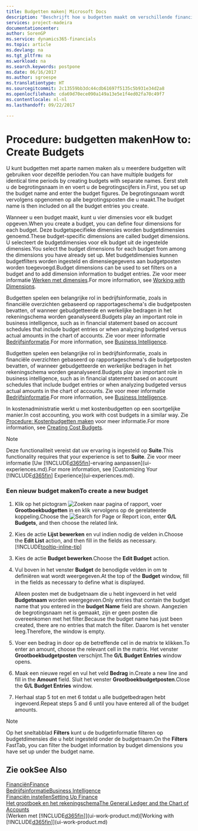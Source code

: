 ```yaml
---
title: Budgetten maken| Microsoft Docs
description: "Beschrijft hoe u budgetten maakt om verschillende financiële activiteiten te prognosticeren en dimensies toewijst voor bedrijfsinformatiedoeleinden."
services: project-madeira
documentationcenter: 
author: SorenGP
ms.service: dynamics365-financials
ms.topic: article
ms.devlang: na
ms.tgt_pltfrm: na
ms.workload: na
ms.search.keywords: postpone
ms.date: 06/16/2017
ms.author: sgroespe
ms.translationtype: HT
ms.sourcegitcommit: 2c13559bb3dc44cdb61697f5135c5b931e34d2a8
ms.openlocfilehash: cda69d70ece090a149a13e5e1f4ed02fa70c49f7
ms.contentlocale: nl-nl
ms.lasthandoff: 09/22/2017

---
```

# <a name="how-to-create--budgets"></a><span data-ttu-id="29168-103">Procedure: budgetten maken</span><span class="sxs-lookup"><span data-stu-id="29168-103">How to: Create  Budgets</span></span>
<span data-ttu-id="29168-104">U kunt budgetten met aparte namen maken als u meerdere budgetten wilt gebruiken voor dezelfde perioden.</span><span class="sxs-lookup"><span data-stu-id="29168-104">You can have multiple budgets for identical time periods by creating budgets with separate names.</span></span> <span data-ttu-id="29168-105">Eerst stelt u de begrotingsnaam in en voert u de begrotingscijfers in.</span><span class="sxs-lookup"><span data-stu-id="29168-105">First, you set up the budget name and enter the budget figures.</span></span> <span data-ttu-id="29168-106">De begrotingsnaam wordt vervolgens opgenomen op alle begrotingsposten die u maakt.</span><span class="sxs-lookup"><span data-stu-id="29168-106">The budget name is then included on all the budget entries you create.</span></span>  

 <span data-ttu-id="29168-107">Wanneer u een budget maakt, kunt u vier dimensies voor elk budget opgeven.</span><span class="sxs-lookup"><span data-stu-id="29168-107">When you create a budget, you can define four dimensions for each budget.</span></span> <span data-ttu-id="29168-108">Deze budgetspecifieke dimensies worden budgetdimensies genoemd.</span><span class="sxs-lookup"><span data-stu-id="29168-108">These budget-specific dimensions are called budget dimensions.</span></span> <span data-ttu-id="29168-109">U selecteert de budgetdimensies voor elk budget uit de ingestelde dimensies.</span><span class="sxs-lookup"><span data-stu-id="29168-109">You select the budget dimensions for each budget from among the dimensions you have already set up.</span></span> <span data-ttu-id="29168-110">Met budgetdimensies kunnen budgetfilters worden ingesteld en dimensiegegevens aan budgetposten worden toegevoegd.</span><span class="sxs-lookup"><span data-stu-id="29168-110">Budget dimensions can be used to set filters on a budget and to add dimension information to budget entries.</span></span> <span data-ttu-id="29168-111">Zie voor meer informatie [Werken met dimensies](finance-dimensions.md).</span><span class="sxs-lookup"><span data-stu-id="29168-111">For more information, see [Working with Dimensions](finance-dimensions.md).</span></span>

 <span data-ttu-id="29168-112">Budgetten spelen een belangrijke rol in bedrijfsinformatie, zoals in financiële overzichten gebaseerd op rapportageschema's die budgetposten bevatten, of wanneer gebudgetteerde en werkelijke bedragen in het rekeningschema worden geanalyseerd.</span><span class="sxs-lookup"><span data-stu-id="29168-112">Budgets play an important role in business intelligence, such as in financial statement based on account schedules that include budget entries or when analyzing budgeted versus actual amounts in the chart of accounts.</span></span> <span data-ttu-id="29168-113">Zie voor meer informatie [Bedrijfsinformatie](bi.md).</span><span class="sxs-lookup"><span data-stu-id="29168-113">For more information, see [Business Intelligence](bi.md).</span></span>

 <span data-ttu-id="29168-114">Budgetten spelen een belangrijke rol in bedrijfsinformatie, zoals in financiële overzichten gebaseerd op rapportageschema's die budgetposten bevatten, of wanneer gebudgetteerde en werkelijke bedragen in het rekeningschema worden geanalyseerd.</span><span class="sxs-lookup"><span data-stu-id="29168-114">Budgets play an important role in business intelligence, such as in financial statement based on account schedules that include budget entries or when analyzing budgeted versus actual amounts in the chart of accounts.</span></span> <span data-ttu-id="29168-115">Zie voor meer informatie [Bedrijfsinformatie](bi.md).</span><span class="sxs-lookup"><span data-stu-id="29168-115">For more information, see [Business Intelligence](bi.md).</span></span>

<span data-ttu-id="29168-116">In kostenadministratie werkt u met kostenbudgetten op een soortgelijke manier.</span><span class="sxs-lookup"><span data-stu-id="29168-116">In cost accounting, you work with cost budgets in a similar way.</span></span> <span data-ttu-id="29168-117">Zie [Procedure: Kostenbudgetten maken](finance-create-cost-budgets.md) voor meer informatie.</span><span class="sxs-lookup"><span data-stu-id="29168-117">For more information, see [Creating Cost Budgets](finance-create-cost-budgets.md).</span></span>    

 > [!NOTE]  
>   <span data-ttu-id="29168-118">Deze functionaliteit vereist dat uw ervaring is ingesteld op **Suite**.</span><span class="sxs-lookup"><span data-stu-id="29168-118">This functionality requires that your experience is set to **Suite**.</span></span> <span data-ttu-id="29168-119">Zie voor meer informatie [Uw [!INCLUDE[d365fin](includes/d365fin_md.md)]-ervaring aanpassen](ui-experiences.md).</span><span class="sxs-lookup"><span data-stu-id="29168-119">For more information, see [Customizing Your [!INCLUDE[d365fin](includes/d365fin_md.md)] Experience](ui-experiences.md).</span></span>  

### <a name="to-create-a-new-budget"></a><span data-ttu-id="29168-120">Een nieuw budget maken</span><span class="sxs-lookup"><span data-stu-id="29168-120">To create a new budget</span></span>  

1. <span data-ttu-id="29168-121">Klik op het pictogram ![Zoeken naar pagina of rapport](media/ui-search/search_small.png "pictogram Zoeken naar pagina of rapport"), voer **Grootboekbudgetten** in en klik vervolgens op de gerelateerde koppeling.</span><span class="sxs-lookup"><span data-stu-id="29168-121">Choose the ![Search for Page or Report](media/ui-search/search_small.png "Search for Page or Report icon") icon, enter **G/L Budgets**, and then choose the related link.</span></span>  
2. <span data-ttu-id="29168-122">Kies de actie **Lijst bewerken** en vul indien nodig de velden in.</span><span class="sxs-lookup"><span data-stu-id="29168-122">Choose the **Edit List** action, and then fill in the fields as necessary.</span></span> [!INCLUDE[tooltip-inline-tip](includes/tooltip-inline-tip_md.md)]  
3. <span data-ttu-id="29168-123">Kies de actie **Budget bewerken**.</span><span class="sxs-lookup"><span data-stu-id="29168-123">Choose the **Edit Budget** action.</span></span>
4. <span data-ttu-id="29168-124">Vul boven in het venster **Budget** de benodigde velden in om te definiëren wat wordt weergegeven.</span><span class="sxs-lookup"><span data-stu-id="29168-124">At the top of the **Budget** window, fill in the fields as necessary to define what is displayed.</span></span>  

    <span data-ttu-id="29168-125">Alleen posten met de budgetnaam die u hebt ingevoerd in het veld **Budgetnaam** worden weergegeven.</span><span class="sxs-lookup"><span data-stu-id="29168-125">Only entries that contain the budget name that you entered in the **budget Name** field are shown.</span></span> <span data-ttu-id="29168-126">Aangezien de begrotingsnaam net is gemaakt, zijn er geen posten die overeenkomen met het filter.</span><span class="sxs-lookup"><span data-stu-id="29168-126">Because the budget name has just been created, there are no entries that match the filter.</span></span> <span data-ttu-id="29168-127">Daarom is het venster leeg.</span><span class="sxs-lookup"><span data-stu-id="29168-127">Therefore, the window is empty.</span></span>  
5. <span data-ttu-id="29168-128">Voer een bedrag in door op de betreffende cel in de matrix te klikken.</span><span class="sxs-lookup"><span data-stu-id="29168-128">To enter an amount, choose the relevant cell in the matrix.</span></span> <span data-ttu-id="29168-129">Het venster **Grootboekbudgetposten** verschijnt.</span><span class="sxs-lookup"><span data-stu-id="29168-129">The **G/L Budget Entries** window opens.</span></span>  
6. <span data-ttu-id="29168-130">Maak een nieuwe regel en vul het veld **Bedrag** in.</span><span class="sxs-lookup"><span data-stu-id="29168-130">Create a new line and fill in the **Amount** field.</span></span> <span data-ttu-id="29168-131">Sluit het venster **Grootboekbudgetposten**.</span><span class="sxs-lookup"><span data-stu-id="29168-131">Close the **G/L Budget Entries** window.</span></span>  
7. <span data-ttu-id="29168-132">Herhaal stap 5 tot en met 6 totdat u alle budgetbedragen hebt ingevoerd.</span><span class="sxs-lookup"><span data-stu-id="29168-132">Repeat steps 5 and 6 until you have entered all of the budget amounts.</span></span>  

> [!NOTE]  
>  <span data-ttu-id="29168-133">Op het sneltabblad **Filters** kunt u de budgetinformatie filteren op budgetdimensies die u hebt ingesteld onder de budgetnaam.</span><span class="sxs-lookup"><span data-stu-id="29168-133">On the **Filters** FastTab, you can filter the budget information by budget dimensions you have set up under the budget name.</span></span>   

## <a name="see-also"></a><span data-ttu-id="29168-134">Zie ook</span><span class="sxs-lookup"><span data-stu-id="29168-134">See Also</span></span>
[<span data-ttu-id="29168-135">Financiën</span><span class="sxs-lookup"><span data-stu-id="29168-135">Finance</span></span>](finance.md)  
[<span data-ttu-id="29168-136">Bedrijfsinformatie</span><span class="sxs-lookup"><span data-stu-id="29168-136">Business Intelligence</span></span>](bi.md)  
[<span data-ttu-id="29168-137">Financiën instellen</span><span class="sxs-lookup"><span data-stu-id="29168-137">Setting Up Finance</span></span>](finance-setup-finance.md)  
[<span data-ttu-id="29168-138">Het grootboek en het rekeningschema</span><span class="sxs-lookup"><span data-stu-id="29168-138">The General Ledger and the Chart of Accounts</span></span>](finance-general-ledger.md)  
<span data-ttu-id="29168-139">[Werken met [!INCLUDE[d365fin](includes/d365fin_md.md)]](ui-work-product.md)</span><span class="sxs-lookup"><span data-stu-id="29168-139">[Working with [!INCLUDE[d365fin](includes/d365fin_md.md)]](ui-work-product.md)</span></span>  

